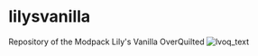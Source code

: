 # lilysvanilla
Repository of the Modpack Lily's Vanilla OverQuilted
![lvoq_text](https://github.com/lxly9/lilysvanilla/assets/102386118/6e37f6ec-307f-4103-8aff-518f962cbf83)
